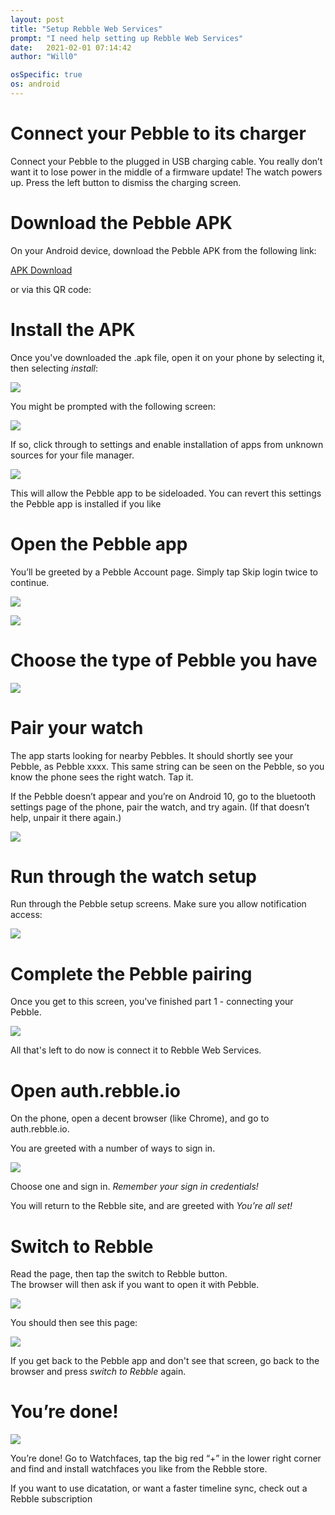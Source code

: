 ```yaml
---
layout: post
title: "Setup Rebble Web Services"
prompt: "I need help setting up Rebble Web Services"
date:   2021-02-01 07:14:42
author: "Will0"

osSpecific: true
os: android
---
```


# Connect your Pebble to its charger   

Connect your Pebble to the plugged in USB charging cable. You really don’t want it to lose power in the middle of a firmware update! The watch powers up. Press the left button to dismiss the charging screen.

# Download the Pebble APK

On your Android device, download the Pebble APK from the following link:

[APK Download](https://www.apkmirror.com/apk/pebble-technology-corp/pebble/pebble-4-4-2-1405-62d45d7d7-endframe-release/pebble-4-4-2-1405-62d45d7d7-endframe-android-apk-download/)

<notmobile>

or via this QR code:   

<qr url="https://www.apkmirror.com/apk/pebble-technology-corp/pebble/pebble-4-4-2-1405-62d45d7d7-endframe-release/pebble-4-4-2-1405-62d45d7d7-endframe-android-apk-download/" />

</notmobile>
   
# Install the APK

Once you've downloaded the .apk file, open it on your phone by selecting it, then selecting *install*:   

![](/images/setup/3.png)

You might be prompted with the following screen:

![](/images/setup/1.png)

If so, click through to settings and enable installation of apps from unknown sources for your file manager. 

![](/images/setup/2.png)

This will allow the Pebble app to be sideloaded. You can revert this settings the Pebble app is installed if you like

# Open the Pebble app

You’ll be greeted by a Pebble Account page. Simply tap Skip login twice to continue.

![](/images/setup/4.png)

![](/images/setup/5.png)

# Choose the type of Pebble you have

![](/images/setup/6.png)

# Pair your watch

The app starts looking for nearby Pebbles. It should shortly see your Pebble, as Pebble xxxx. This same string can be seen on the Pebble, so you know the phone sees the right watch. Tap it.   

If the Pebble doesn’t appear and you’re on Android 10, go to the bluetooth settings page of the phone, pair the watch, and try again. (If that doesn’t help, unpair it there again.)

![](/images/setup/7.png)

# Run through the watch setup

Run through the Pebble setup screens. Make sure you allow notification access:

![](/images/setup/8.png)

# Complete the Pebble pairing

Once you get to this screen, you've finished part 1 - connecting your Pebble.   
   
![](/images/setup/9.png)   
   

All that's left to do now is connect it to Rebble Web Services.

# Open auth.rebble.io

On the phone, open a decent browser (like Chrome), and go to auth.rebble.io.

<notmobile>
    <qr url="https://auth.rebble.io" />
</notmobile>

   
You are greeted with a number of ways to sign in.    

![](/images/setup/10.png)   

Choose one and sign in. *Remember your sign in credentials!*

You will return to the Rebble site, and are greeted with *You’re all set!*   


# Switch to Rebble 

Read the page, then tap the switch to Rebble button.   
The browser will then ask if you want to open it with Pebble.

![](/images/setup/11.png)

You should then see this page:

![](/images/setup/12.png)

If you get back to the Pebble app and don't see that screen, go back to the browser and press *switch to Rebble* again.

# You’re done!

![](/images/setup/13.png)

You’re done! Go to Watchfaces, tap the big red “+” in the lower right corner and find and install watchfaces you like from the Rebble store.

If you want to use dicatation, or want a faster timeline sync, check out a Rebble subscription